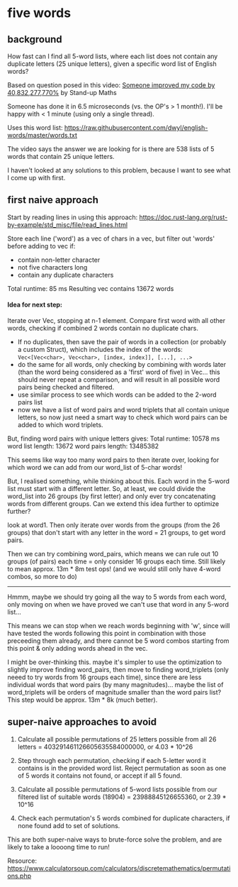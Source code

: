 # five words

## background

How fast can I find all 5-word lists, where each list does not contain any duplicate letters (25 unique letters), given a specific word list of English words?

Based on question posed in this video: [Someone improved my code by 40,832,277,770%](https://www.youtube.com/watch?v=c33AZBnRHks) by Stand-up Maths

Someone has done it in 6.5 microseconds (vs. the OP's > 1 month!). I'll be happy with < 1 minute (using only a single thread).

Uses this word list: https://raw.githubusercontent.com/dwyl/english-words/master/words.txt

The video says the answer we are looking for is there are 538 lists of 5 words that contain 25 unique letters.

I haven't looked at any solutions to this problem, because I want to see what I come up with first.

## first naive approach

Start by reading lines in using this approach: https://doc.rust-lang.org/rust-by-example/std_misc/file/read_lines.html

Store each line ('word') as a vec of chars in a vec, but filter out 'words' before adding to vec if:
- contain non-letter character
- not five characters long
- contain any duplicate characters

Total runtime: 85 ms
Resulting vec contains 13672 words

#### Idea for next step:

Iterate over Vec, stopping at n-1 element.
Compare first word with all other words, checking if combined 2 words contain no duplicate chars.
- If no duplicates, then save the pair of words in a collection (or probably a custom Struct), which includes the index of the words: `Vec<[Vec<char>, Vec<char>, [index, index]], [...], ...>`
- do the same for all words, only checking by combining with words later (than the word being considered as a 'first' word of five) in Vec... this should never repeat a comparison, and will result in all possible word pairs being checked and filtered.
- use similar process to see which words can be added to the 2-word pairs list
- now we have a list of word pairs and word triplets that all contain unique letters, so now just need a smart way to check which word pairs can be added to which word triplets.

But, finding word pairs with unique letters gives:
Total runtime: 10578 ms
word list length: 13672
word pairs length: 13485382

This seems like way too many word pairs to then iterate over, looking for which word we can add from our word_list of 5-char words!

But, I realised something, while thinking about this. Each word in the 5-word list must start with a different letter.
So, at least, we could divide the word_list into 26 groups (by first letter) and only ever try concatenating words from different groups.
Can we extend this idea further to optimize further?

look at word1. Then only iterate over words from the groups (from the 26 groups) that don't start with any letter in the word = 21 groups, to get word pairs.

Then we can try combining word_pairs, which means we can rule out 10 groups (of pairs) each time = only consider 16 groups each time. Still likely to mean approx. 13m * 8m test ops! (and we would still only have 4-word combos, so more to do)

-----------------------------------------

Hmmm, maybe we should try going all the way to 5 words from each word, only moving on when we have proved we can't use that word in any 5-word list...

This means we can stop when we reach words beginning with 'w', since will have tested the words following this point in combination with those preceeding them already, and there cannot be 5 word combos starting from this point & only adding words ahead in the vec.

I might be over-thinking this. maybe it's simpler to use the optimization to slightly improve finding word_pairs, then move to finding word_triplets (only neeed to try words from 16 groups each time), since there are less individual words that word pairs (by many magnitudes)... maybe the list of word_triplets will be orders of magnitude smaller than the word pairs list? This step would be approx. 13m * 8k (much better).






## super-naive approaches to avoid
1. Calculate all possible permutations of 25 letters possible from all 26 letters = 403291461126605635584000000, or 4.03 * 10^26
2. Step through each permutation, checking if each 5-letter word it contains is in the provided word list. Reject permutation as soon as one of 5 words it contains not found, or accept if all 5 found.

1. Calculate all possible permutations of 5-word lists possible from our filtered list of suitable words (18904) = 23988845126655360, or 2.39 * 10^16
2. Check each permutation's 5 words combined for duplicate characters, if none found add to set of solutions.

This are both super-naive ways to brute-force solve the problem, and are likely to take a loooong time to run!

Resource: https://www.calculatorsoup.com/calculators/discretemathematics/permutations.php